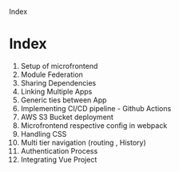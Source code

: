 Index

# Index
1. Setup of microfrontend
2. Module Federation
3. Sharing Dependencies
4. Linking Multiple Apps
5. Generic ties between App
6. Implementing CI/CD pipeline - Github Actions
7. AWS S3 Bucket deployment
8. Microfrontend respective config in webpack
9. Handling CSS
10. Multi tier navigation (routing , History)
11. Authentication Process
12. Integrating Vue Project 
